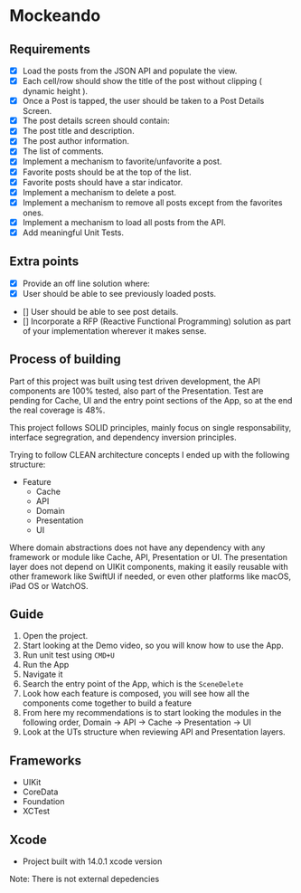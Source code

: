 #  Mockeando

## Requirements

- [x] Load the posts from the JSON API and populate the view.
- [x] Each cell/row should show the title of the post without clipping ( dynamic height ).
- [x] Once a Post is tapped, the user should be taken to a Post Details Screen.
- [x] The post details screen should contain:
-   [x] The post title and description.
-   [x] The post author information.
-   [x] The list of comments.
- [x] Implement a mechanism to favorite/unfavorite a post.
- [x] Favorite posts should be at the top of the list.
- [x] Favorite posts should have a star indicator.
- [x] Implement a mechanism to delete a post.
- [x] Implement a mechanism to remove all posts except from the favorites ones.
- [x] Implement a mechanism to load all posts from the API.
- [x] Add meaningful Unit Tests.

## Extra points
- [x] Provide an off line solution where:
- [x] User should be able to see previously loaded posts.
- [] User should be able to see post details.
- [] Incorporate a RFP (Reactive Functional Programming) solution as part of your implementation wherever it makes sense.

## Process of building

Part of this project was built using test driven development, the API components are 100% tested, also part of the Presentation. 
Test are pending for Cache, UI and the entry point sections of the App, so at the end the real coverage is 48%. 

This project follows SOLID principles, mainly focus on single responsability, interface segregration, 
and dependency inversion principles.

Trying to follow CLEAN architecture concepts I ended up with the following structure:

- Feature
    - Cache
    - API
    - Domain
    - Presentation
    - UI
    
Where domain abstractions does not have any dependency with any framework or module like Cache, API, Presentation or UI. 
The presentation layer does not depend on UIKit components, making it easily reusable with other framework like SwiftUI if needed,
or even other platforms like macOS, iPad OS or WatchOS. 

## Guide 
1. Open the project.
2. Start looking at the Demo video, so you will know how to use the App.
3. Run unit test using `CMD+U`
4. Run the App
5. Navigate it
6. Search the entry point of the App, which is the `SceneDelete`
7. Look how each feature is composed, you will see how all the components come together to build a feature
8. From here my recommendations is to start looking the modules in the following order, Domain -> API -> Cache -> Presentation -> UI
9. Look at the UTs structure when reviewing API and Presentation layers. 
 
 ## Frameworks
 - UIKit
 - CoreData
 - Foundation
 - XCTest

## Xcode
 - Project built with 14.0.1 xcode version

Note: There is not external depedencies
